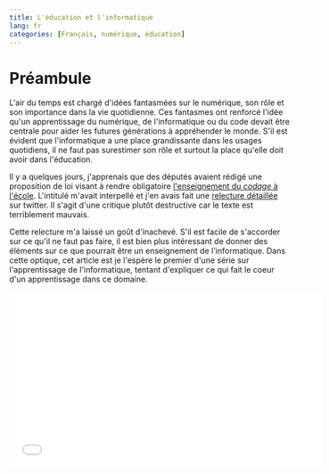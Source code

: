 ```yaml
---
title: L'éducation et l'informatique
lang: fr
categories: [Français, numérique, éducation]
---
```


# Préambule

L'air du temps est chargé d'idées fantasmées sur le numérique, son rôle et son
importance dans la vie quotidienne. Ces fantasmes ont renforcé l'idée qu'un
apprentissage du numérique, de l'informatique ou du code devait être centrale
pour aider les futures générations à appréhender le monde. S'il est évident que
l'informatique a une place grandissante dans les usages quotidiens, il ne faut
pas surestimer son rôle et surtout la place qu'elle doit avoir dans l'éducation.

Il y a quelques jours, j'apprenais que des députés avaient rédigé une proposition
de loi visant à rendre obligatoire [l'enseignement du _codage_ à
l'école](http://www.assemblee-nationale.fr/14/propositions/pion2022.asp).
L'intitulé m'avait interpellé et j'en avais fait une [relecture
détaillée](https://storify.com/Serianox_/loi-codage) sur twitter. Il s'agit
d'une critique plutôt destructive car le texte est terriblement mauvais.

Cette relecture m'a laissé un goût d'inachevé. S'il est facile de s'accorder
sur ce qu'il ne faut pas faire, il est bien plus intéressant de donner des
éléments sur ce que pourrait être un enseignement de l'informatique. Dans cette
optique, cet article est je l'espère le premier d'une série sur l'apprentissage
de l'informatique, tentant d'expliquer ce qui fait le coeur d'un apprentissage
dans ce domaine.

<iframe
  width="560" height="315" src="//www.youtube.com/embed/Ia55clAtdMs"
  frameborder="0" allowfullscreen />

Pour bien commencer, si vous comprenez l'anglais, il peut être utile d'écouter
cette vidéo de Simon Peyton Jones. Elle pose une distinction importante, celle
entre l'utilisation des technologies numériques, peu utile à long terme, et la
compréhension de l'informatique, qui peut être un vrai savoir de base. Le soucis
est qu'il est facile de mal comprendre ce message et de lui substituer celui
d'une opposition consommateur ou acteur de l'informatique. Il s'agit plutôt de
dire que comme beaucoup d'autre sciences, les fondements de l'informatique
peuvent être enseignés et aider à la compréhension. Cela n'est pas une
incitation à développer, comme le français n'est pas une incitation à devenir
écrivain.

# Quel enseignement ?

## Les outils matériels

La familiarisation avec du matériel informatique, quel qu'il soit (ordinateur,
tablette) est un premier pas qui n'est pas inutile pour certains élèves. Donc
pour commencer, oui, il est utile qu'ils aient une idée de l'interaction qu'on
peut avoir avec un ordinateur. Il s'agit là du même apprentissage que l'on a avec
tout nouvel outil. Ce n'est pas autre chose qu'apprendre à se servir d'une règle
graduée, en un peu plus complexe. Il est important de ne pas le sacraliser.
Cette sacralisation est d'ailleurs la source de nombreuses stupidités énoncées
sur l'enseignement de l'informatique par nos politiciens. Il n'y a ici aucune
révolution, juste la simple adaptation des outils proposés aux élèves au monde
"moderne".

## L'usage

Comprendre en quoi l'ordinateur peut être utile dans la vie quotidienne est
également important. Là aussi, il n'y a rien d'extraordinaire. Utiliser
l'ordinateur pour se documenter, comme on le faisait avec des dictionnaires ou
des encyclopédies avant. L'utiliser comme support pour soutenir les autres
matières (publication sur internet, mise en page, vérification de calculs,
etc.). Il n'y a là rien, absolument rien qui change les priorités de l'école. Il
peut effectivement important de tenter d'imposer l'utilisation de l'outil mais
cela ne change rien à ce qu'on espère des compétences des élèves. Encore une
fois, l'ordinateur doit être vu comme un outil. Je sais que cette vue
utilitariste de l'informatique gêne parfois. C'est pourtant la plus répandue
dans les usages quotidiens.

## La compréhension technologique (matérielle et logicielle)

L'école a depuis longtemps, l'objectif d'aider les enfants à apréhender le
monde. Cet objectif peut inclure sans aucun problème la compréhension générale
du monde numérique (ordinateur, logiciel et réseau notamment). Cela est
indispensable pour voir l'informatique comme une création humaine dirigée par
l'homme, et non comme un objet ésothérique qui répond à sa seule volonté. Avec
cette compréhension, on placerait les élèves au dessus de la majorité des
journalistes technologiques, ce qui serait déjà une réussite. Là aussi, il
s'agit d'un ajustement mineur : faire de la place dans les apprentissages
technologiques des élèves pour les technologies du numérique.

# Rien d'autre ?

Non. Tout est déjà là. Le *codage*, tellement sacralisé, ne doit pas être un
fondement central de l'éducation. Une simple initiation, pour comprendre comment
on "donne des ordres" à un ordinateur peut suffire. Il s'agit dès lors d'un
simple atelier, ou projet scolaire, comme il y en a déjà.

L'idée de considérer le *code* (concept ridicule) au même niveau que le français
ou les mathématiques est une absurdité sans nom. Ne pas savoir lire ou faire des
calculs simples est un réel handicap. Ne pas savoir programmer est embêtant en
de très rares occasions.

L'informatique est une science à la croisée des chemins de plein d'autres. Ses
premiers parents sont philosophes et logiciens (oui, c'est parfois les mêmes).
Elle nécessite des capacités de raisonnement, d'abstraction, de
conceptualisation, d'analyse. L'apprentissage de ses fondements pourrait être
utile et aider certains à raisonner, elle pourrait en perdre d'autres.
Systématiser son apprentissage est à mon avis à double tranchant. Dans un
système centralisé comme celui de l'école française, c'est un risque énorme.

Je crois en un apprentissage théorique de l'informatique, en son utilité pour
certains. Et hors université, cet apprentissage est à construire. Il mérite
mieux que des idées lancées à l'emporte pièce.
